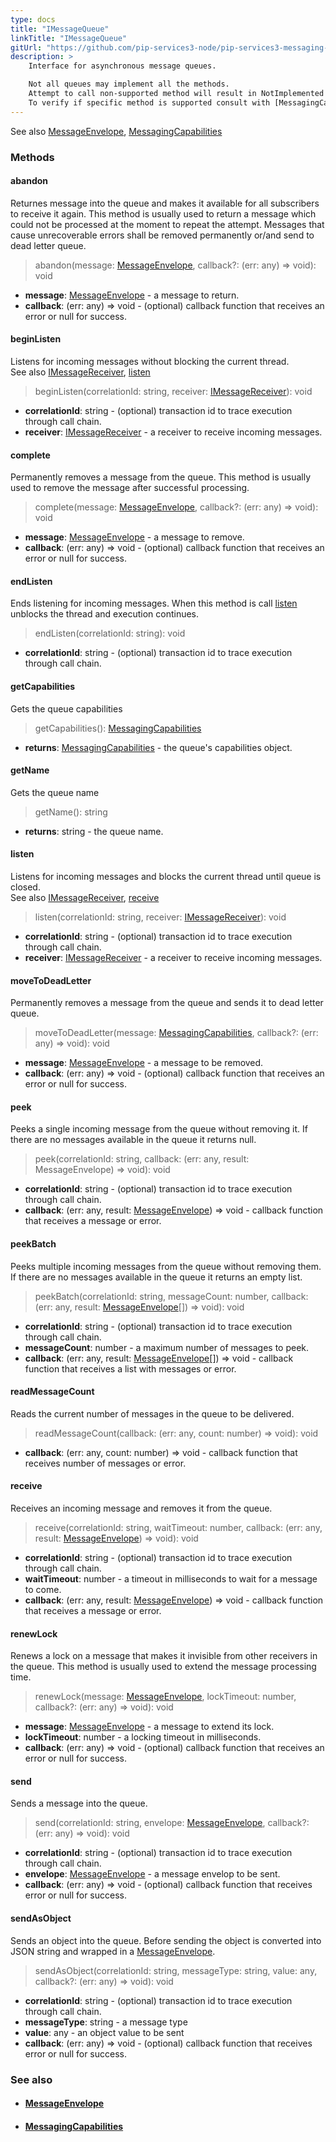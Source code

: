```yaml
---
type: docs
title: "IMessageQueue"
linkTitle: "IMessageQueue"
gitUrl: "https://github.com/pip-services3-node/pip-services3-messaging-node"
description: >
    Interface for asynchronous message queues.

    Not all queues may implement all the methods.
    Attempt to call non-supported method will result in NotImplemented exception.
    To verify if specific method is supported consult with [MessagingCapabilities](../messaging_capabilities).   
---
```

See also [MessageEnvelope](../message_envelope), [MessagingCapabilities](../messaging_capabilities)

### Methods

#### abandon
Returnes message into the queue and makes it available for all subscribers to receive it again. This method is usually used to return a message which could not be processed at the moment to repeat the attempt. Messages that cause unrecoverable errors shall be removed permanently or/and send to dead letter queue.

> abandon(message: [MessageEnvelope](../message_envelope), callback?: (err: any) => void): void

- **message**: [MessageEnvelope](../message_envelope) - a message to return.
- **callback**: (err: any) => void - (optional) callback function that receives an error or null for success.

#### beginListen
Listens for incoming messages without blocking the current thread.  
See also [IMessageReceiver](../imessage_receiver), [listen](#listen)

> beginListen(correlationId: string, receiver: [IMessageReceiver](../imessage_receiver)): void

- **correlationId**: string - (optional) transaction id to trace execution through call chain.
- **receiver**: [IMessageReceiver](../imessage_receiver) - a receiver to receive incoming messages.

#### complete
Permanently removes a message from the queue. This method is usually used to remove the message after successful processing.

> complete(message: [MessageEnvelope](../message_envelope), callback?: (err: any) => void): void

- **message**: [MessageEnvelope](../message_envelope) - a message to remove.
- **callback**: (err: any) => void - (optional) callback function that receives an error or null for success.

#### endListen
Ends listening for incoming messages. When this method is call [listen](#listen) unblocks the thread and execution continues.

> endListen(correlationId: string): void

- **correlationId**: string - (optional) transaction id to trace execution through call chain.

#### getCapabilities
Gets the queue capabilities

> getCapabilities(): [MessagingCapabilities](../messaging_capabilities)

- **returns**: [MessagingCapabilities](../messaging_capabilities) - the queue's capabilities object.

#### getName
Gets the queue name

> getName(): string

- **returns**: string - the queue name.

#### listen
Listens for incoming messages and blocks the current thread until queue is closed.  
See also [IMessageReceiver](../imessage_receiver), [receive](#receive)

> listen(correlationId: string, receiver: [IMessageReceiver](../imessage_receiver)): void

- **correlationId**: string - (optional) transaction id to trace execution through call chain.
- **receiver**: [IMessageReceiver](../imessage_receiver) - a receiver to receive incoming messages.


#### moveToDeadLetter
Permanently removes a message from the queue and sends it to dead letter queue.

> moveToDeadLetter(message: [MessagingCapabilities](../messaging_capabilities), callback?: (err: any) => void): void

- **message**: [MessageEnvelope](../message_envelope) - a message to be removed.
- **callback**: (err: any) => void - (optional) callback function that receives an error or null for success.

#### peek
Peeks a single incoming message from the queue without removing it. If there are no messages available in the queue it returns null.

> peek(correlationId: string, callback: (err: any, result: MessageEnvelope) => void): void

- **correlationId**: string - (optional) transaction id to trace execution through call chain.
- **callback**: (err: any, result: [MessageEnvelope](../message_envelope)) => void - callback function that receives a message or error.

#### peekBatch
Peeks multiple incoming messages from the queue without removing them. If there are no messages available in the queue it returns an empty list.

> peekBatch(correlationId: string, messageCount: number, callback: (err: any, result: [MessageEnvelope](../message_envelope)[]) => void): void

- **correlationId**: string - (optional) transaction id to trace execution through call chain.
- **messageCount**: number - a maximum number of messages to peek.
- **callback**: (err: any, result: [MessageEnvelope](../message_envelope)[]) => void - callback function that receives a list with messages or error.

#### readMessageCount
Reads the current number of messages in the queue to be delivered.

> readMessageCount(callback: (err: any, count: number) => void): void

- **callback**: (err: any, count: number) => void - callback function that receives number of messages or error.

#### receive
Receives an incoming message and removes it from the queue.

> receive(correlationId: string, waitTimeout: number, callback: (err: any, result: [MessageEnvelope](../message_envelope)) => void): void

- **correlationId**: string - (optional) transaction id to trace execution through call chain.
- **waitTimeout**: number - a timeout in milliseconds to wait for a message to come.
- **callback**:  (err: any, result: [MessageEnvelope](../message_envelope)) => void - callback function that receives a message or error.

#### renewLock
Renews a lock on a message that makes it invisible from other receivers in the queue. This method is usually used to extend the message processing time.

> renewLock(message: [MessageEnvelope](../message_envelope), lockTimeout: number, callback?: (err: any) => void): void

- **message**: [MessageEnvelope](../message_envelope) - a message to extend its lock.
- **lockTimeout**: number - a locking timeout in milliseconds.
- **callback**: (err: any) => void - (optional) callback function that receives an error or null for success.

#### send
Sends a message into the queue.

> send(correlationId: string, envelope: [MessageEnvelope](../message_envelope), callback?: (err: any) => void): void

- **correlationId**: string - (optional) transaction id to trace execution through call chain.
- **envelope**: [MessageEnvelope](../message_envelope) - a message envelop to be sent.
- **callback**: (err: any) => void - (optional) callback function that receives error or null for success.

#### sendAsObject
Sends an object into the queue. Before sending the object is converted into JSON string and wrapped in a [MessageEnvelope](../message_envelope).

> sendAsObject(correlationId: string, messageType: string, value: any, callback?: (err: any) => void): void

- **correlationId**: string - (optional) transaction id to trace execution through call chain.
- **messageType**: string - a message type
- **value**: any - an object value to be sent
- **callback**: (err: any) => void - (optional) callback function that receives error or null for success.



### See also
- #### [MessageEnvelope](../message_envelope)
- #### [MessagingCapabilities](../messaging_capabilities)